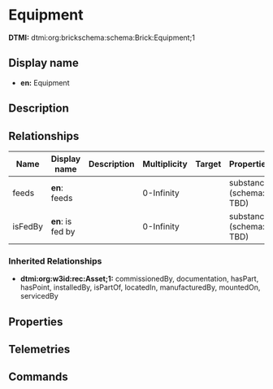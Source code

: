 # Equipment
**DTMI:** dtmi:org:brickschema:schema:Brick:Equipment;1
## Display name
- **en:** Equipment
## Description
## Relationships
|Name|Display name|Description|Multiplicity|Target|Properties|
|-|-|-|-|-|-|
|feeds|**en**: feeds||0-Infinity||substance (schema: TBD)
|isFedBy|**en**: is fed by||0-Infinity||substance (schema: TBD)
### Inherited Relationships
* **dtmi:org:w3id:rec:Asset;1:** commissionedBy, documentation, hasPart, hasPoint, installedBy, isPartOf, locatedIn, manufacturedBy, mountedOn, servicedBy
## Properties
## Telemetries
## Commands
